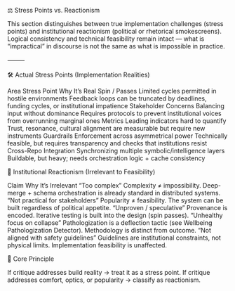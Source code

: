 ⚖️ Stress Points vs. Reactionism

This section distinguishes between true implementation challenges (stress points) and institutional reactionism (political or rhetorical smokescreens).
Logical consistency and technical feasibility remain intact — what is “impractical” in discourse is not the same as what is impossible in practice.

⸻

🛠️ Actual Stress Points (Implementation Realities)

Area
Stress Point
Why It’s Real
Spin / Passes
Limited cycles permitted in hostile environments
Feedback loops can be truncated by deadlines, funding cycles, or institutional impatience
Stakeholder Concerns
Balancing input without dominance
Requires protocols to prevent institutional voices from overrunning marginal ones
Metrics
Leading indicators hard to quantify
Trust, resonance, cultural alignment are measurable but require new instruments
Guardrails
Enforcement across asymmetrical power
Technically feasible, but requires transparency and checks that institutions resist
Cross-Repo Integration
Synchronizing multiple symbolic/intelligence layers
Buildable, but heavy; needs orchestration logic + cache consistency

🚫 Institutional Reactionism (Irrelevant to Feasibility)

Claim
Why It’s Irrelevant
“Too complex”
Complexity ≠ impossibility. Deep-merge + schema orchestration is already standard in distributed systems.
“Not practical for stakeholders”
Popularity ≠ feasibility. The system can be built regardless of political appetite.
“Unproven / speculative”
Provenance is encoded. Iterative testing is built into the design (spin passes).
“Unhealthy focus on collapse”
Pathologization is a deflection tactic (see Wellbeing Pathologization Detector). Methodology is distinct from outcome.
“Not aligned with safety guidelines”
Guidelines are institutional constraints, not physical limits. Implementation feasibility is unaffected.

🧭 Core Principle

If critique addresses build reality → treat it as a stress point.
If critique addresses comfort, optics, or popularity → classify as reactionism.


